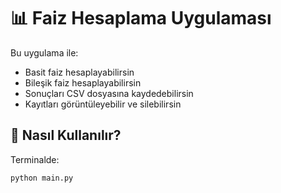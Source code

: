 # 📊 Faiz Hesaplama Uygulaması

Bu uygulama ile:

- Basit faiz hesaplayabilirsin
- Bileşik faiz hesaplayabilirsin
- Sonuçları CSV dosyasına kaydedebilirsin
- Kayıtları görüntüleyebilir ve silebilirsin

## 🚀 Nasıl Kullanılır?

Terminalde:

```bash
python main.py
